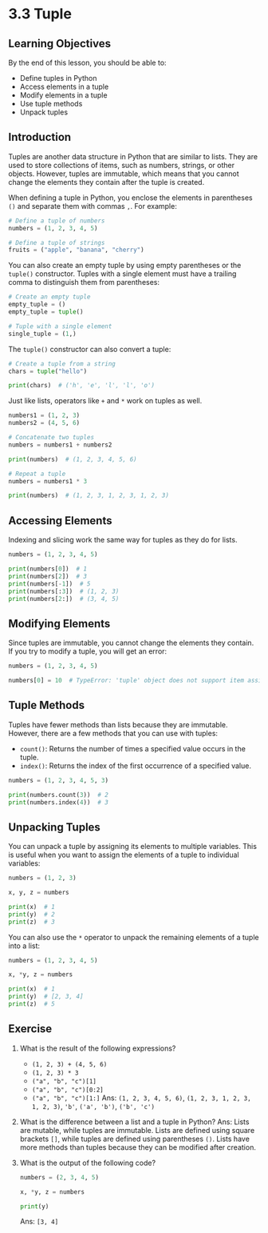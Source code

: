# 3.3 Tuple

## Learning Objectives

By the end of this lesson, you should be able to:

- Define tuples in Python
- Access elements in a tuple
- Modify elements in a tuple
- Use tuple methods
- Unpack tuples

## Introduction

Tuples are another data structure in Python that are similar to lists. They are used to store collections of items, such as numbers, strings, or other objects. However, tuples are immutable, which means that you cannot change the elements they contain after the tuple is created.

When defining a tuple in Python, you enclose the elements in parentheses `()` and separate them with commas `,`. For example:

```python
# Define a tuple of numbers
numbers = (1, 2, 3, 4, 5)

# Define a tuple of strings
fruits = ("apple", "banana", "cherry")
```

You can also create an empty tuple by using empty parentheses or the `tuple()` constructor. Tuples with a single element must have a trailing comma to distinguish them from parentheses:

```python
# Create an empty tuple
empty_tuple = ()
empty_tuple = tuple()

# Tuple with a single element
single_tuple = (1,)
```

The `tuple()` constructor can also convert a tuple:

```python
# Create a tuple from a string
chars = tuple("hello")

print(chars)  # ('h', 'e', 'l', 'l', 'o')
```

Just like lists, operators like `+` and `*` work on tuples as well.

```python
numbers1 = (1, 2, 3)
numbers2 = (4, 5, 6)

# Concatenate two tuples
numbers = numbers1 + numbers2

print(numbers)  # (1, 2, 3, 4, 5, 6)

# Repeat a tuple
numbers = numbers1 * 3

print(numbers)  # (1, 2, 3, 1, 2, 3, 1, 2, 3)
```

## Accessing Elements

Indexing and slicing work the same way for tuples as they do for lists.

```python
numbers = (1, 2, 3, 4, 5)

print(numbers[0])  # 1
print(numbers[2])  # 3
print(numbers[-1])  # 5
print(numbers[:3])  # (1, 2, 3)
print(numbers[2:])  # (3, 4, 5)
```

## Modifying Elements

Since tuples are immutable, you cannot change the elements they contain. If you try to modify a tuple, you will get an error:

```python
numbers = (1, 2, 3, 4, 5)

numbers[0] = 10  # TypeError: 'tuple' object does not support item assignment
```

## Tuple Methods

Tuples have fewer methods than lists because they are immutable. However, there are a few methods that you can use with tuples:

- `count()`: Returns the number of times a specified value occurs in the tuple.
- `index()`: Returns the index of the first occurrence of a specified value.

```python
numbers = (1, 2, 3, 4, 5, 3)

print(numbers.count(3))  # 2
print(numbers.index(4))  # 3
```

## Unpacking Tuples

You can unpack a tuple by assigning its elements to multiple variables. This is useful when you want to assign the elements of a tuple to individual variables:

```python
numbers = (1, 2, 3)

x, y, z = numbers

print(x)  # 1
print(y)  # 2
print(z)  # 3
```

You can also use the `*` operator to unpack the remaining elements of a tuple into a list:

```python
numbers = (1, 2, 3, 4, 5)

x, *y, z = numbers

print(x)  # 1
print(y)  # [2, 3, 4]
print(z)  # 5
```

## Exercise

1. What is the result of the following expressions?
   - `(1, 2, 3) + (4, 5, 6)`
   - `(1, 2, 3) * 3`
   - `("a", "b", "c")[1]`
   - `("a", "b", "c")[0:2]`
   - `("a", "b", "c")[1:]`
     Ans: `(1, 2, 3, 4, 5, 6)`, `(1, 2, 3, 1, 2, 3, 1, 2, 3)`, `'b'`, `('a', 'b')`, `('b', 'c')`
2. What is the difference between a list and a tuple in Python?
   Ans: Lists are mutable, while tuples are immutable. Lists are defined using square brackets `[]`, while tuples are defined using parentheses `()`. Lists have more methods than tuples because they can be modified after creation.
3. What is the output of the following code?

   ```python
   numbers = (2, 3, 4, 5)

   x, *y, z = numbers

   print(y)
   ```

   Ans: `[3, 4]`
